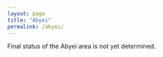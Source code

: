```yaml
---
layout: page
title: "Abyei"
permalink: /abyei/
---
```


Final status of the Abyei area is not yet determined.
